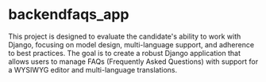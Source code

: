 # backendfaqs_app
This project is designed to evaluate the candidate's ability to work with Django, focusing on model design, multi-language support, and adherence to best practices. The goal is to create a robust Django application that allows users to manage FAQs (Frequently Asked Questions) with support for a WYSIWYG editor and multi-language translations. 
